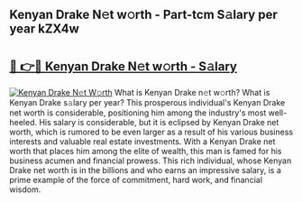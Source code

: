 ## Kenyan Drake N𝚎t w𝚘rth - Part-tcm S𝚊lary per year kZX4w

# <h2><a href="http://gc0m7k2.nevu.top/?p=Kenyan+Drake">🔗 👉🔴 Kenyan Drake N𝚎t w𝚘rth - S𝚊lary</a></h2>

[![Kenyan Drake N𝚎t W𝚘rth](https://i.imgur.com/Oavwk0R.jpeg)](http://gc0m7k2.nevu.top/?p=Kenyan+Drake)
What is Kenyan Drake n𝚎t w𝚘rth? What is Kenyan Drake s𝚊lary per year?
This prosperous individual's Kenyan Drake net worth is considerable, positioning him among the industry's most well-heeled. His salary is considerable, but it is eclipsed by Kenyan Drake net worth, which is rumored to be even larger as a result of his various business interests and valuable real estate investments. With a Kenyan Drake net worth that places him among the elite of wealth, this man is famed for his business acumen and financial prowess. This rich individual, whose Kenyan Drake net worth is in the billions and who earns an impressive salary, is a prime example of the force of commitment, hard work, and financial wisdom.
